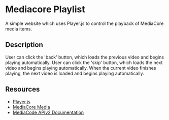 # Mediacore Playlist

A simple website which uses Player.js to control the playback of MediaCore media items.

## Description

User can click the 'back' button, which loads the previous video and begins playing automatically.
User can click the 'skip' button, which loads the next video and begins playing automatically.
When the current video finishes playing, the next video is loaded and begins playing automatically.

## Resources

- [Player.js](https://github.com/embedly/player.js)
- [MediaCore Media](https://riipen.mediacore.tv)
- [MediaCode APIv2 Documentation](http://developers.mediacore.com/docs/media/items.html)
